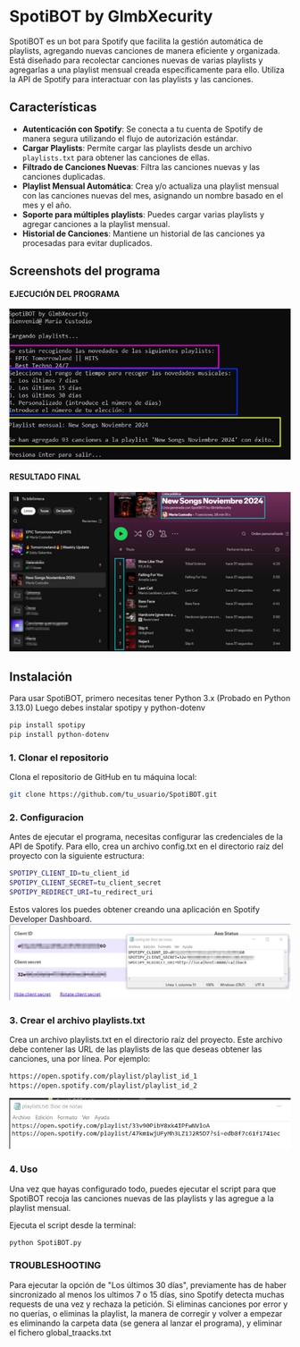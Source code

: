 # SpotiBOT by GlmbXecurity

SpotiBOT es un bot para Spotify que facilita la gestión automática de playlists, agregando nuevas canciones de manera eficiente y organizada. Está diseñado para recolectar canciones nuevas de varias playlists y agregarlas a una playlist mensual creada específicamente para ello. Utiliza la API de Spotify para interactuar con las playlists y las canciones.

## Características

- **Autenticación con Spotify**: Se conecta a tu cuenta de Spotify de manera segura utilizando el flujo de autorización estándar.
- **Cargar Playlists**: Permite cargar las playlists desde un archivo `playlists.txt` para obtener las canciones de ellas.
- **Filtrado de Canciones Nuevas**: Filtra las canciones nuevas y las canciones duplicadas.
- **Playlist Mensual Automática**: Crea y/o actualiza una playlist mensual con las canciones nuevas del mes, asignando un nombre basado en el mes y el año.
- **Soporte para múltiples playlists**: Puedes cargar varias playlists y agregar canciones a la playlist mensual.
- **Historial de Canciones**: Mantiene un historial de las canciones ya procesadas para evitar duplicados.

 ## Screenshots del programa
 #### EJECUCIÓN DEL PROGRAMA
![image](https://raw.githubusercontent.com/glmbxecurity/SpotiBOT/refs/heads/main/screenshots/ejecucion.jpeg)
 #### RESULTADO FINAL
![image](https://raw.githubusercontent.com/glmbxecurity/SpotiBOT/refs/heads/main/screenshots/spotify.jpeg)
## Instalación

Para usar SpotiBOT, primero necesitas tener Python 3.x (Probado en Python 3.13.0)
Luego debes instalar spotipy y python-dotenv
```bash
pip install spotipy
pip install python-dotenv
```

### 1. Clonar el repositorio
Clona el repositorio de GitHub en tu máquina local:

```bash
git clone https://github.com/tu_usuario/SpotiBOT.git
```

### 2. Configuracion
Antes de ejecutar el programa, necesitas configurar las credenciales de la API de Spotify. Para ello, crea un archivo config.txt en el directorio raíz del proyecto con la siguiente estructura:

```bash 
SPOTIPY_CLIENT_ID=tu_client_id
SPOTIPY_CLIENT_SECRET=tu_client_secret
SPOTIPY_REDIRECT_URI=tu_redirect_uri
```

Estos valores los puedes obtener creando una aplicación en Spotify Developer Dashboard.
![image](https://raw.githubusercontent.com/glmbxecurity/SpotiBOT/refs/heads/main/screenshots/config.jpeg)
 ### 3. Crear el archivo playlists.txt
Crea un archivo playlists.txt en el directorio raíz del proyecto. Este archivo debe contener las URL de las playlists de las que deseas obtener las canciones, una por línea. Por ejemplo:

```bash
https://open.spotify.com/playlist/playlist_id_1
https://open.spotify.com/playlist/playlist_id_2
```
![image](https://raw.githubusercontent.com/glmbxecurity/SpotiBOT/refs/heads/main/screenshots/playlists.jpeg)
 ### 4. Uso
Una vez que hayas configurado todo, puedes ejecutar el script para que SpotiBOT recoja las canciones nuevas de las playlists y las agregue a la playlist mensual.

Ejecuta el script desde la terminal:

```bash
python SpotiBOT.py
```

 ### TROUBLESHOOTING
Para ejecutar la opción de "Los últimos 30 días", previamente has de haber sincronizado al menos los ultimos 7 o 15 días, sino Spotify detecta muchas requests de una vez y rechaza la petición.
 Si eliminas canciones por error y no querías, o eliminas la playlist, la manera de corregir y volver a empezar es eliminando la carpeta data (se genera al lanzar el programa), y eliminar el fichero global_traacks.txt



